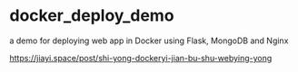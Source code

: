 # docker_deploy_demo
a demo for deploying web app in Docker using Flask, MongoDB and Nginx 

https://jiayi.space/post/shi-yong-dockeryi-jian-bu-shu-webying-yong
